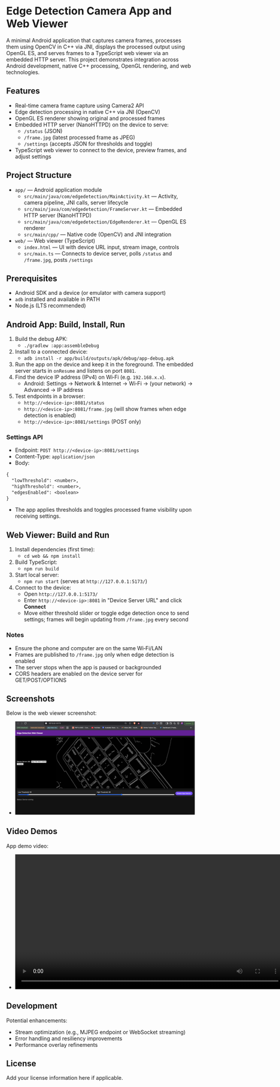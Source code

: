 # Edge Detection Camera App and Web Viewer

A minimal Android application that captures camera frames, processes them using OpenCV in C++ via JNI, displays the processed output using OpenGL ES, and serves frames to a TypeScript web viewer via an embedded HTTP server. This project demonstrates integration across Android development, native C++ processing, OpenGL rendering, and web technologies.

## Features
- Real-time camera frame capture using Camera2 API
- Edge detection processing in native C++ via JNI (OpenCV)
- OpenGL ES renderer showing original and processed frames
- Embedded HTTP server (NanoHTTPD) on the device to serve:
  - `/status` (JSON)
  - `/frame.jpg` (latest processed frame as JPEG)
  - `/settings` (accepts JSON for thresholds and toggle)
- TypeScript web viewer to connect to the device, preview frames, and adjust settings

## Project Structure
- `app/` — Android application module
  - `src/main/java/com/edgedetection/MainActivity.kt` — Activity, camera pipeline, JNI calls, server lifecycle
  - `src/main/java/com/edgedetection/FrameServer.kt` — Embedded HTTP server (NanoHTTPD)
  - `src/main/java/com/edgedetection/EdgeRenderer.kt` — OpenGL ES renderer
  - `src/main/cpp/` — Native code (OpenCV) and JNI integration
- `web/` — Web viewer (TypeScript)
  - `index.html` — UI with device URL input, stream image, controls
  - `src/main.ts` — Connects to device server, polls `/status` and `/frame.jpg`, posts `/settings`

## Prerequisites
- Android SDK and a device (or emulator with camera support)
- `adb` installed and available in PATH
- Node.js (LTS recommended)

## Android App: Build, Install, Run
1. Build the debug APK:
   - `./gradlew :app:assembleDebug`
2. Install to a connected device:
   - `adb install -r app/build/outputs/apk/debug/app-debug.apk`
3. Run the app on the device and keep it in the foreground. The embedded server starts in `onResume` and listens on port `8081`.
4. Find the device IP address (IPv4) on Wi‑Fi (e.g. `192.168.x.x`).
   - Android: Settings → Network & Internet → Wi‑Fi → (your network) → Advanced → IP address
5. Test endpoints in a browser:
   - `http://<device-ip>:8081/status`
   - `http://<device-ip>:8081/frame.jpg` (will show frames when edge detection is enabled)
   - `http://<device-ip>:8081/settings` (POST only)

### Settings API
- Endpoint: `POST http://<device-ip>:8081/settings`
- Content-Type: `application/json`
- Body:
```
{
  "lowThreshold": <number>,
  "highThreshold": <number>,
  "edgesEnabled": <boolean>
}
```
- The app applies thresholds and toggles processed frame visibility upon receiving settings.

## Web Viewer: Build and Run
1. Install dependencies (first time):
   - `cd web && npm install`
2. Build TypeScript:
   - `npm run build`
3. Start local server:
   - `npm run start` (serves at `http://127.0.0.1:5173/`)
4. Connect to the device:
   - Open `http://127.0.0.1:5173/`
   - Enter `http://<device-ip>:8081` in "Device Server URL" and click **Connect**
   - Move either threshold slider or toggle edge detection once to send settings; frames will begin updating from `/frame.jpg` every second

### Notes
- Ensure the phone and computer are on the same Wi‑Fi/LAN
- Frames are published to `/frame.jpg` only when edge detection is enabled
- The server stops when the app is paused or backgrounded
- CORS headers are enabled on the device server for GET/POST/OPTIONS

## Screenshots
Below is the web viewer screenshot:

- ![Web Viewer](docs/media/screenshots/web-viewer.png)


## Video Demos
App demo video:

- <video src="https://raw.githubusercontent.com/RounitR/camera-edge-detection/master/docs/media/demos/app-demo.mp4" controls width="720"></video>


## Development
Potential enhancements:
- Stream optimization (e.g., MJPEG endpoint or WebSocket streaming)
- Error handling and resiliency improvements
- Performance overlay refinements

## License
Add your license information here if applicable.
